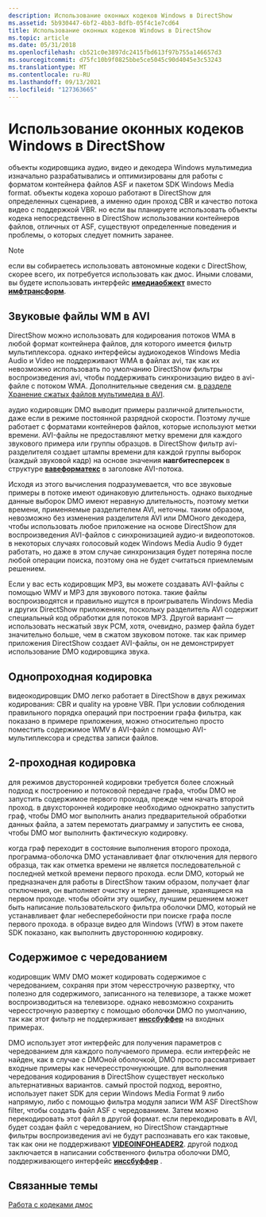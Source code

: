 ```yaml
---
description: Использование оконных кодеков Windows в DirectShow
ms.assetid: 5b930447-6bf2-4bb3-8dfb-05f4c1e7cd64
title: Использование оконных кодеков Windows в DirectShow
ms.topic: article
ms.date: 05/31/2018
ms.openlocfilehash: cb521c0e3897dc2415fbd613f97b755a146657d3
ms.sourcegitcommit: d75fc10b9f0825bbe5ce5045c90d4045e3c53243
ms.translationtype: MT
ms.contentlocale: ru-RU
ms.lasthandoff: 09/13/2021
ms.locfileid: "127363665"
---
```

# <a name="using-the-window-media-codecs-in-directshow"></a>Использование оконных кодеков Windows в DirectShow

объекты кодировщика аудио, видео и декодера Windows мультимедиа изначально разрабатывались и оптимизированы для работы с форматом контейнера файлов ASF и пакетом SDK Windows Media format. объекты кодека хорошо работают в DirectShow для определенных сценариев, а именно один проход CBR и качество потока видео с поддержкой VBR. но если вы планируете использовать объекты кодека непосредственно в DirectShow использовании контейнеров файлов, отличных от ASF, существуют определенные поведения и проблемы, о которых следует помнить заранее.

> [!Note]  
> если вы собираетесь использовать автономные кодеки с DirectShow, скорее всего, их потребуется использовать как дмос. Иными словами, вы будете использовать интерфейс [**имедиаобжект**](/previous-versions/windows/desktop/api/mediaobj/nn-mediaobj-imediaobject) вместо [**имфтрансформ**](/windows/desktop/api/mftransform/nn-mftransform-imftransform).

 

## <a name="wm-audio-in-avi-files"></a>Звуковые файлы WM в AVI

DirectShow можно использовать для кодирования потоков WMA в любой формат контейнера файлов, для которого имеется фильтр мультиплексора. однако интерфейсы аудиокодеков Windows Media Audio и Video не поддерживают WMA в файлах avi, так как их невозможно использовать по умолчанию DirectShow фильтры воспроизведения avi, чтобы поддерживать синхронизацию видео в avi-файле с потоком WMA. Дополнительные сведения см. [в разделе Хранение сжатых файлов мультимедиа в AVI](storingcompressedmediainavifiles.md).

аудио кодировщик DMO выводит примеры различной длительности, даже если в режиме постоянной разрядной скорости. Поэтому лучше работает с форматами контейнеров файлов, которые используют метки времени. AVI-файлы не предоставляют метку времени для каждого звукового примера или группы образцов. в DirectShow фильтр avi-разделителя создает штампы времени для каждой группы выборок (каждый звуковой кадр) на основе значения **навгбитесперсек** в структуре [**вавеформатекс**](/previous-versions/dd757713(v=vs.85)) в заголовке AVI-потока.

Исходя из этого вычисления подразумевается, что все звуковые примеры в потоке имеют одинаковую длительность. однако выходные данные выборок DMO имеют неравную длительность, поэтому метки времени, применяемые разделителем AVI, неточны. таким образом, невозможно без изменения разделителя AVI или DMOного декодера, чтобы использовать любое приложение на основе DirectShow для воспроизведения AVI-файлов с синхронизацией аудио-и видеопотоков. в некоторых случаях голосовый кодек Windows Media Audio 9 будет работать, но даже в этом случае синхронизация будет потеряна после любой операции поиска, поэтому она не будет считаться приемлемым решением.

Если у вас есть кодировщик MP3, вы можете создавать AVI-файлы с помощью WMV и MP3 для звукового потока. такие файлы воспроизводятся и правильно ищутся в проигрыватель Windows Media и других DirectShow приложениях, поскольку разделитель AVI содержит специальный код обработки для потоков MP3. Другой вариант — использовать несжатый звук PCM, хотя, очевидно, размер файла будет значительно больше, чем в сжатом звуковом потоке. так как пример приложения DirectShow создает AVI-файлы, он не демонстрирует использование DMO кодировщика звука.

## <a name="one-pass-encoding"></a>Однопроходная кодировка

видеокодировщик DMO легко работает в DirectShow в двух режимах кодирования: CBR и quality на уровне VBR. При условии соблюдения правильного порядка операций при построении графа фильтра, как показано в примере приложения, можно относительно просто поместить содержимое WMV в AVI-файл с помощью AVI-мультиплексора и средства записи файлов.

## <a name="two-pass-encoding"></a>2-проходная кодировка

для режимов двусторонней кодировки требуется более сложный подход к построению и потоковой передаче графа, чтобы DMO не запустить содержимое первого прохода, прежде чем начать второй проход. в двухсторонней кодировке необходимо однократно запустить граф, чтобы DMO мог выполнить анализ предварительной обработки данных файла, а затем перемотать диаграмму и запустить ее снова, чтобы DMO мог выполнить фактическую кодировку.

когда граф переходит в состояние выполнения второго прохода, программа-оболочка DMO устанавливает флаг отключения для первого образца, так как отметка времени не является последовательной с последней меткой времени первого прохода. если DMO, который не предназначен для работы в DirectShow таким образом, получает флаг отключения, он выполняет очистку и теряет данные, хранящиеся на первом проходе. чтобы обойти эту ошибку, лучшим решением может быть написание пользовательского фильтра оболочки DMO, который не устанавливает флаг небесперебойности при поиске графа после первого прохода. в образце видео для Windows (VfW) в этом пакете SDK показано, как выполнить двустороннюю кодировку.

## <a name="interlaced-content"></a>Содержимое с чередованием

кодировщик WMV DMO может кодировать содержимое с чередованием, сохраняя при этом чересстрочную развертку, что полезно для содержимого, записанного на телевизоре, а также может воспроизводиться на телевизоре. однако невозможно сохранить чересстрочную развертку с помощью оболочки DMO по умолчанию, так как этот фильтр не поддерживает [**инссбуффер**](/previous-versions/windows/desktop/api/wmsbuffer/nn-wmsbuffer-inssbuffer) на входных примерах.

DMO использует этот интерфейс для получения параметров с чередованием для каждого получаемого примера. если интерфейс не найден, как в случае с DMOной оболочкой, DMO просто рассматривает входные примеры как нечересстрочнуюющие. для выполнения чередования кодирования в DirectShow существует несколько альтернативных вариантов. самый простой подход, вероятно, использует пакет SDK для серии Windows Media Format 9 либо напрямую, либо с помощью фильтра модуля записи WM ASF DirectShow filter, чтобы создать файл ASF с чередованием. Затем можно перекодировать этот файл в другой формат. если перекодировать в AVI, будет создан файл с чередованием, но DirectShow стандартные фильтры воспроизведения avi не будут распознавать его как таковые, так как они не поддерживают [**VIDEOINFOHEADER2**](/previous-versions/windows/desktop/api/dvdmedia/ns-dvdmedia-videoinfoheader2). другой подход заключается в написании собственного фильтра оболочки DMO, поддерживающего интерфейс [**инссбуффер**](/previous-versions/windows/desktop/api/wmsbuffer/nn-wmsbuffer-inssbuffer) .

## <a name="related-topics"></a>Связанные темы

<dl> <dt>

[Работа с кодеками дмос](workingwithcodecdmos.md)
</dt> </dl>

 

 

